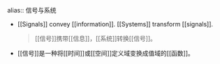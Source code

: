 alias:: 信号与系统

- [[Signals]] convey [[information]]. [[Systems]] transform [[signals]].
  > [[信号]]携带[[信息]]，[[系统]]转换[[信号]]。
- [[信号]]是一种将[[时间]]或[[空间]]定义域变换成值域的[[函数]]。
